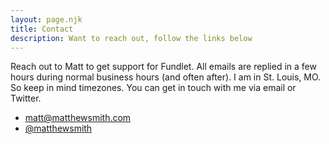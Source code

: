 ```yaml
---
layout: page.njk
title: Contact
description: Want to reach out, follow the links below
---
```


Reach out to Matt to get support for Fundlet. All emails are replied in a few hours during normal business hours (and often after). I am in St. Louis, MO. So keep in mind timezones. You can get in touch with me via email or Twitter.

- <matt@matthewsmith.com>
- [@matthewsmith](https://twitter.com/matthewsmith)